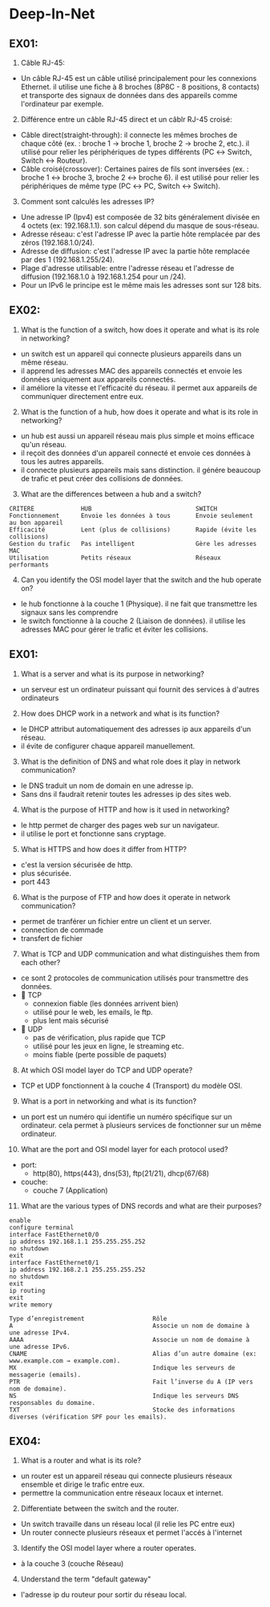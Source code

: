 # Deep-In-Net

## EX01:
1) Câble RJ-45:
- Un câble RJ-45 est un câble utilisé principalement pour les connexions Ethernet. il utilise une fiche à 8 broches (8P8C - 8 positions, 8 contacts) et transporte des signaux de données dans des appareils comme l'ordinateur par exemple.
2) Différence entre un câble RJ-45 direct et un câblr RJ-45 croisé:
- Câble direct(straight-through): il connecte les mêmes broches de chaque côté (ex. : broche 1 → broche 1, broche 2 → broche 2, etc.). il utilisé pour relier les périphériques de types différents (PC ↔ Switch, Switch ↔ Routeur).
- Câble croisé(crossover): Certaines paires de fils sont inversées (ex. : broche 1 ↔ broche 3, broche 2 ↔ broche 6). il est utilisé pour relier les périphériques de même type (PC ↔ PC, Switch ↔ Switch). 
3) Comment sont calculés les adresses IP?
- Une adresse IP (Ipv4) est composée de 32 bits généralement divisée en 4 octets (ex: 192.168.1.1). son calcul dépend du masque de sous-réseau.
- Adresse réseau: c'est l'adresse IP avec la partie hôte remplacée par des zéros (192.168.1.0/24).
- Adresse de diffusion: c'est l'adresse IP avec la partie hôte remplacée par des 1 (192.168.1.255/24).
- Plage d'adresse utilisable: entre l'adresse réseau et l'adresse de diffusion (192.168.1.0 à 192.168.1.254 pour un /24).
- Pour un IPv6 le principe est le même mais les adresses sont sur 128 bits.

## EX02:
1) What is the function of a switch, how does it operate and what is its role in networking?
- un switch est un appareil qui connecte plusieurs appareils dans un même réseau.
- il apprend les adresses MAC des appareils connectés et envoie les données uniquement aux appareils connectés.
- il améliore la vitesse et l'efficacité du réseau. il permet aux appareils de communiquer directement entre eux.

2) What is the function of a hub, how does it operate and what is its role in networking?
- un hub est aussi un appareil réseau mais plus simple et moins efficace qu'un réseau.
- il reçoit des données d'un appareil connecté et envoie ces données à tous les autres appareils.
- il connecte plusieurs appareils mais sans distinction. il génére beaucoup de trafic et peut créer des collisions de données.

3) What are the differences between a hub and a switch?
```
CRITERE             HUB                             SWITCH
Fonctionnement      Envoie les données à tous       Envoie seulement au bon appareil
Efficacité          Lent (plus de collisions)	    Rapide (évite les collisions)
Gestion du trafic	Pas intelligent                 Gère les adresses MAC
Utilisation	        Petits réseaux                  Réseaux performants
```

4) Can you identify the OSI model layer that the switch and the hub operate on?
- le hub fonctionne à la couche 1 (Physique). il ne fait que transmettre les signaux sans les comprendre
- le switch fonctionne à la couche 2 (Liaison de données). il utilise les adresses MAC pour gérer le trafic et éviter les collisions.

## EX01:
1) What is a server and what is its purpose in networking?
- un serveur est un ordinateur puissant qui fournit des services à d'autres ordinateurs

2) How does DHCP work in a network and what is its function?
- le DHCP attribut automatiquement des adresses ip aux appareils d'un réseau.
- il évite de configurer chaque appareil manuellement.

3) What is the definition of DNS and what role does it play in network communication?
- le DNS traduit un nom de domain en une adresse ip.
- Sans dns il faudrait retenir toutes les adresses ip des sites web.

4) What is the purpose of HTTP and how is it used in networking?
- le http permet de charger des pages web sur un navigateur.
- il utilise le port et fonctionne sans cryptage.

5) What is HTTPS and how does it differ from HTTP?
- c'est la version sécurisée de http.
- plus sécurisée.
- port 443

6) What is the purpose of FTP and how does it operate in network communication?
- permet de tranférer un fichier entre un client et un server.
- connection de commade
- transfert de fichier

7) What is TCP and UDP communication and what distinguishes them from each other?
- ce sont 2 protocoles de communication utilisés pour transmettre des données.
- 📌 TCP
    - connexion fiable (les données arrivent bien)
    - utilisé pour le web, les emails, le ftp.
    - plus lent mais sécurisé
- 📌 UDP
    - pas de vérification, plus rapide que TCP
    - utilisé pour les jeux en ligne, le streaming etc.
    - moins fiable (perte possible de paquets)

8) At which OSI model layer do TCP and UDP operate?
- TCP et UDP fonctionnent à la couche 4 (Transport) du modèle OSI.

9) What is a port in networking and what is its function?
- un port est un numéro qui identifie un numéro spécifique sur un ordinateur. cela permet à plusieurs services de fonctionner sur un même ordinateur.

10) What are the port and OSI model layer for each protocol used?
- port:
    - http(80), https(443), dns(53), ftp(21/21), dhcp(67/68)
- couche:
    - couche 7 (Application)

11) What are the various types of DNS records and what are their purposes?
``` 
enable
configure terminal
interface FastEthernet0/0
ip address 192.168.1.1 255.255.255.252
no shutdown
exit
interface FastEthernet0/1
ip address 192.168.2.1 255.255.255.252
no shutdown
exit
ip routing
exit
write memory
```
```
Type d’enregistrement	                Rôle
A	                                    Associe un nom de domaine à une adresse IPv4.
AAAA	                                Associe un nom de domaine à une adresse IPv6.
CNAME	                                Alias d’un autre domaine (ex: www.example.com → example.com).
MX	                                    Indique les serveurs de messagerie (emails).
PTR	                                    Fait l’inverse du A (IP vers nom de domaine).
NS	                                    Indique les serveurs DNS responsables du domaine.
TXT	                                    Stocke des informations diverses (vérification SPF pour les emails).
```

## EX04:
1) What is a router and what is its role?
- un router est un appareil réseau qui connecte plusieurs réseaux ensemble et dirige le trafic entre eux.
- permettre la communication entre réseaux locaux et internet.

2) Differentiate between the switch and the router.
- Un switch travaille dans un réseau local (il relie les PC entre eux)
- Un router connecte plusieurs réseaux et permet l'accés à l'internet

3) Identify the OSI model layer where a router operates.
- à la couche 3 (couche Réseau)

4) Understand the term "default gateway"
- l'adresse ip du routeur pour sortir du réseau local.



